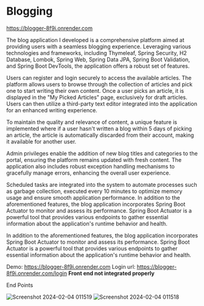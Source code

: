 # Blogging
https://blogger-8f9i.onrender.com

The blog application I developed is a comprehensive platform aimed at providing users with a seamless blogging experience. Leveraging various technologies and frameworks, including Thymeleaf, Spring Security, H2 Database, Lombok, Spring Web, Spring Data JPA, Spring Boot Validation, and Spring Boot DevTools, the application offers a robust set of features.

Users can register and login securely to access the available articles. The platform allows users to browse through the collection of articles and pick one to start writing their own content. Once a user picks an article, it is displayed in the "My Picked Articles" page, exclusively for draft articles. Users can then utilize a third-party text editor integrated into the application for an enhanced writing experience.

To maintain the quality and relevance of content, a unique feature is implemented where if a user hasn't written a blog within 5 days of picking an article, the article is automatically discarded from their account, making it available for another user.

Admin privileges enable the addition of new blog titles and categories to the portal, ensuring the platform remains updated with fresh content. The application also includes robust exception handling mechanisms to gracefully manage errors, enhancing the overall user experience.

Scheduled tasks are integrated into the system to automate processes such as garbage collection, executed every 10 minutes to optimize memory usage and ensure smooth application performance. In addition to the aforementioned features, the blog application incorporates Spring Boot Actuator to monitor and assess its performance. Spring Boot Actuator is a powerful tool that provides various endpoints to gather essential information about the application's runtime behavior and health.

In addition to the aforementioned features, the blog application incorporates Spring Boot Actuator to monitor and assess its performance. Spring Boot Actuator is a powerful tool that provides various endpoints to gather essential information about the application's runtime behavior and health.

Demo: https://blogger-8f9i.onrender.com
Login url: https://blogger-8f9i.onrender.com/login
**Front end not integrated properly**

End Points

![Screenshot 2024-02-04 011519](https://github.com/RaviSadam/blogger/assets/108484600/1ca2ae31-f3a9-4d09-97f7-678e62e508f8)  ![Screenshot 2024-02-04 011518](https://github.com/RaviSadam/blogger/assets/108484600/b55d9e3e-69db-4ed2-8688-a7fa5b68cdcb)
